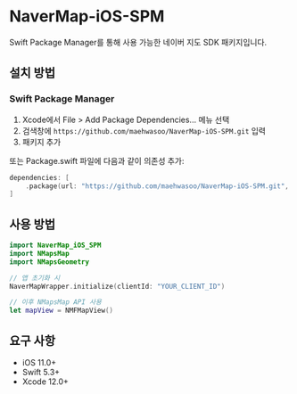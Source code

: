 # NaverMap-iOS-SPM

Swift Package Manager를 통해 사용 가능한 네이버 지도 SDK 패키지입니다.

## 설치 방법

### Swift Package Manager

1. Xcode에서 File > Add Package Dependencies... 메뉴 선택
2. 검색창에 `https://github.com/maehwasoo/NaverMap-iOS-SPM.git` 입력
3. 패키지 추가

또는 Package.swift 파일에 다음과 같이 의존성 추가:

```swift
dependencies: [
    .package(url: "https://github.com/maehwasoo/NaverMap-iOS-SPM.git", from: "1.0.0")
]
```

## 사용 방법

```swift
import NaverMap_iOS_SPM
import NMapsMap
import NMapsGeometry

// 앱 초기화 시
NaverMapWrapper.initialize(clientId: "YOUR_CLIENT_ID")

// 이후 NMapsMap API 사용
let mapView = NMFMapView()
```

## 요구 사항

- iOS 11.0+
- Swift 5.3+
- Xcode 12.0+ 